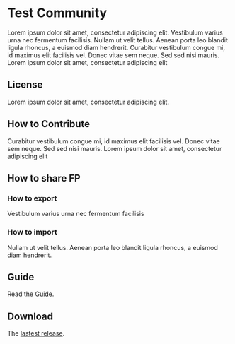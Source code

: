 # Test Community

Lorem ipsum dolor sit amet, consectetur adipiscing elit. Vestibulum varius urna nec fermentum facilisis. Nullam ut velit tellus. Aenean porta leo blandit ligula rhoncus, a euismod diam hendrerit. Curabitur vestibulum congue mi, id maximus elit facilisis vel. Donec vitae sem neque. Sed sed nisi mauris. Lorem ipsum dolor sit amet, consectetur adipiscing elit

## License
Lorem ipsum dolor sit amet, consectetur adipiscing elit.

## How to Contribute
Curabitur vestibulum congue mi, id maximus elit facilisis vel. Donec vitae sem neque. Sed sed nisi mauris. Lorem ipsum dolor sit amet, consectetur adipiscing elit

## How to share FP

### How to export

Vestibulum varius urna nec fermentum facilisis

### How to import

Nullam ut velit tellus. Aenean porta leo blandit ligula rhoncus, a euismod diam hendrerit.

## Guide

Read the [Guide](documentation/guide.md).

## Download
The [lastest release](https://github.com/cmarton/test/releases/latest).

